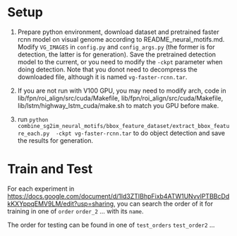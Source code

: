 # Setup
1. Prepare python environment, download dataset and pretrained 
faster rcnn model on visual genome according to README_neural_motifs.md.
Modify `VG_IMAGES` in `config.py` and `config_args.py` 
(the former is for detection, the latter is for generation).
Save the pretrained detection model to the current, or you need to modify the 
`-ckpt` parameter when doing detection. Note that you donot need to decompress
the downloaded file, although it is named `vg-faster-rcnn.tar`.

2. If you are not run with V100 GPU, you may need to modify arch, code in lib/fpn/roi_align/src/cuda/Makefile, 
lib/fpn/roi_align/src/cuda/Makefile, lib/lstm/highway_lstm_cuda/make.sh
to match you GPU before make.

3. run `python combine_sg2im_neural_motifs/bbox_feature_dataset/extract_bbox_feature_each.py 
-ckpt vg-faster-rcnn.tar`
to do object detection and save the results for generation.

# Train and Test
For each experiment in 
https://docs.google.com/document/d/1ld3ZTIBhpFixb4ATW1UNvvlPTBBcDdkKXYppqEMV9LM/edit?usp=sharing,
you can search the order of it for training in one of `order` `order_2` ... with its `name`.

The order for testing can be found in one of `test_orders` `test_order2` ...

 